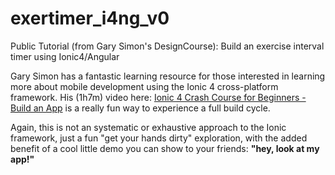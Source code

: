 # exertimer_i4ng_v0

Public Tutorial (from Gary Simon's DesignCourse): Build an exercise interval timer using Ionic4/Angular


Gary Simon has a fantastic learning resource for those interested in learning more about mobile development using the Ionic 4 cross-platform framework. His (1h7m) video here: [Ionic 4 Crash Course for Beginners - Build an App](https://www.youtube.com/watch?v=qTdwUpQRptc) is a really fun way to experience a full build cycle.  

Again, this is not an systematic or exhaustive approach to the Ionic framework, just a fun "get your hands dirty" exploration, with the added benefit of a cool little demo you can  show to your friends: __"hey, look at my app!"__

